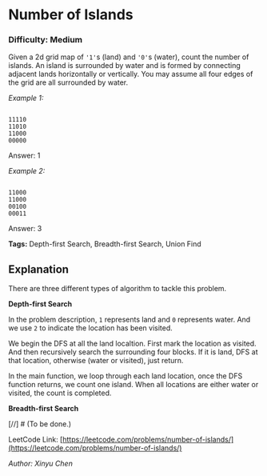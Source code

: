 # Number of Islands
### Difficulty: Medium

Given a 2d grid map of `'1'`s (land) and `'0'`s (water), count the number of islands. An island is surrounded by water and is formed by connecting adjacent lands horizontally or vertically. You may assume all four edges of the grid are all surrounded by water.

*Example 1:*

<code>
11110
11010
11000
00000
</code>

Answer: 1

*Example 2:*

<code>
11000
11000
00100
00011
</code>

Answer: 3

**Tags:** Depth-first Search, Breadth-first Search, Union Find

## Explanation

There are three different types of algorithm to tackle this problem.

**Depth-first Search**

In the problem description, `1` represents land and `0` represents water. And we use `2` to indicate the location has been visited.

We begin the DFS at all the land localtion. First mark the location as visited. And then recursively search the surrounding four blocks. If it is land, DFS at that location, otherwise (water or visited), just return. 

In the main function, we loop through each land location, once the DFS function returns, we count one island. When all locations are either water or visited, the count is completed.

**Breadth-first Search**

[//] # (To be done.)

LeetCode Link: [https://leetcode.com/problems/number-of-islands/](https://leetcode.com/problems/number-of-islands/)

*Author: Xinyu Chen*